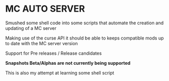 # MC AUTO SERVER

Smushed some shell code into some scripts that automate the creation and updating of a MC server

Making use of the curse API it should be able to keeps compatible mods up to date with the MC server version

Support for Pre releases / Release candidates

**Snapshots Beta/Alphas are not currently being supported** 

This is also my attempt at learning some shell script
